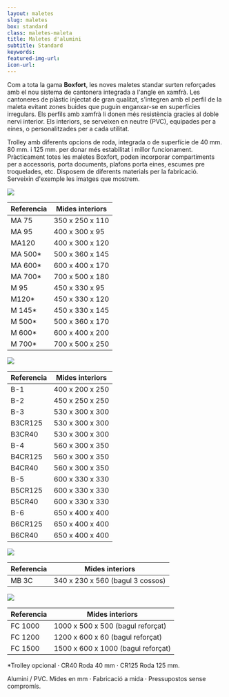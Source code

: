 ```yaml
---
layout: maletes
slug: maletes
box: standard
class: maletes-maleta
title: Maletes d'alumini
subtitle: Standard
keywords: 
featured-img-url:
icon-url: 
---
```


Com a tota la gama **Boxfort**, les noves maletes standar surten reforçades amb el nou sistema de cantonera integrada a l'angle en xamfrà. Les cantoneres de plàstic injectat de gran qualitat, s'integren amb el perfil de la maleta evitant zones buides que puguin enganxar-se en superfícies irregulars. Els perfils amb xamfrà li donen més resistència gracies al doble nervi interior. Els interiors, se serveixen en neutre (PVC), equipades per a eines, o personalitzades per a cada utilitat.

Trolley amb diferents opcions de roda, integrada o de superfície de 40 mm. 80 mm. i 125 mm. per donar més estabilitat i millor funcionament.
Pràcticament totes les maletes Boxfort, poden incorporar compartiments per a accessoris, porta documents, plafons porta eines, escumes pre troquelades, etc. Disposem de diferents materials per la fabricació. Serveixin d'exemple les imatges que mostrem. 

<p class="text-center"><img src="{{ site.base_url }}/assets/img/01-thumbnail-box-fort-maletes-alumini-standard-ma-75.jpg"></p>

Referencia | Mides interiors
--- | ---
MA 75	| 350 x 250 x 110		
MA 95	| 400 x 300 x 95		
MA120	| 400 x 300 x 120		
MA 500*	| 500 x 360 x 145		
MA 600*	| 600 x 400 x 170		
MA 700*	| 700 x 500 x 180
M 95	| 450 x 330 x 95
M120*	| 450 x 330 x 120
M 145*	| 450 x 330 x 145
M 500*	| 500 x 360 x 170
M 600*	| 600 x 400 x 200
M 700*	| 700 x 500 x 250

<p class="text-center"><img src="{{ site.base_url }}/assets/img/01-thumbnail-box-fort-maletes-alumini-standard-b-1.jpg"></p>

Referencia | Mides interiors
--- | ---
B-1	| 400 x 200 x 250
B-2	| 450 x 250 x 250
B-3	| 530 x 300 x 300
B3CR125	| 530 x 300 x 300
B3CR40 | 530 x 300 x 300
B-4	| 560 x 300 x 350
B4CR125 | 560 x 300 x 350
B4CR40	| 560 x 300 x 350
B-5	| 600 x 330 x 330
B5CR125	| 600 x 330 x 330
B5CR40	| 600 x 330 x 330
B-6	| 650 x 400 x 400
B6CR125	| 650 x 400 x 400
B6CR40	| 650 x 400 x 400

<p class="text-center"><img src="{{ site.base_url }}/assets/img/01-thumbnail-box-fort-maletes-alumini-standard-mb-3-c.jpg"></p>

Referencia | Mides interiors
--- | ---
MB 3C | 340 x 230 x 560 (bagul 3 cossos)

<p class="text-center"><img src="{{ site.base_url }}/assets/img/01-thumbnail-box-fort-maletes-alumini-standard-fc-1000.jpg"></p>

Referencia | Mides interiors
--- | ---
FC 1000	| 1000 x 500 x 500 (bagul reforçat)
FC 1200	| 1200 x 600 x 60 (bagul reforçat)
FC 1500	| 1500 x 600 x 1000 (bagul reforçat)

*Trolley opcional · CR40 Roda 40 mm · CR125 Roda 125 mm.

Alumini / PVC. Mides en mm · Fabricació a mida · Pressupostos sense compromís.